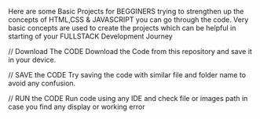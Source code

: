 Here are some Basic Projects for BEGGINERS trying to strengthen up the concepts of HTML,CSS & JAVASCRIPT you can go through the code. Very basic concepts are
used to create the projects which can be helpful in starting of your FULLSTACK Development Journey


// Download The CODE
Download the Code from this repository and save it in your device.

// SAVE the CODE
Try saving the code with similar file and folder name to avoid any confusion.

// RUN the CODE
Run code using any IDE and check file or images path in case you find any display or working error
